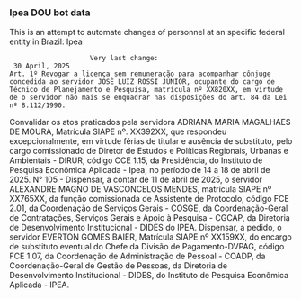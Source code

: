  ### Ipea DOU bot data
 This is an attempt to automate changes of personnel at an specific federal entity in Brazil: Ipea
 
                        Very last change: 
 	 30 April, 2025
	Art. 1º Revogar a licença sem remuneração para acompanhar cônjuge concedida ao servidor JOSÉ LUIZ ROSSI JÚNIOR, ocupante do cargo de Técnico de Planejamento e Pesquisa, matrícula nº XX820XX, em virtude de o servidor não mais se enquadrar nas disposições do art. 84 da Lei nº 8.112/1990.
Convalidar os atos praticados pela servidora ADRIANA MARIA MAGALHAES DE MOURA, Matrícula SIAPE nº. XX392XX, que respondeu excepcionalmente, em virtude férias de titular e ausência de substituto, pelo cargo comissionado de Diretor de Estudos e Políticas Regionais, Urbanas e Ambientais - DIRUR, código CCE 1.15, da Presidência, do Instituto de Pesquisa Econômica Aplicada - Ipea, no período de 14 a 18 de abril de 2025.
N° 105 - Dispensar, a contar de 11 de abril de 2025, o servidor ALEXANDRE MAGNO DE VASCONCELOS MENDES, matrícula SIAPE nº XX765XX, da função comissionada de Assistente de Protocolo, código FCE 2.01, da Coordenação de Serviços Gerais - COSGE, da Coordenação-Geral de Contratações, Serviços Gerais e Apoio à Pesquisa - CGCAP, da Diretoria de Desenvolvimento Institucional - DIDES do IPEA.
Dispensar, a pedido, o servidor EVERTON GOMES BAIER, Matrícula SIAPE nº XX159XX, do encargo de substituto eventual do Chefe da Divisão de Pagamento-DVPAG, código FCE 1.07, da Coordenação de Administração de Pessoal - COADP, da Coordenação-Geral de Gestão de Pessoas, da Diretoria de Desenvolvimento Institucional - DIDES, do Instituto de Pesquisa Econômica Aplicada - IPEA.
